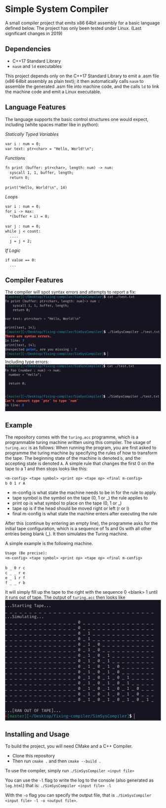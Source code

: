 # Simple System Compiler
A small compiler project that emits x86 64bit assembly for a basic language defined below. The project has only been tested under Linux. 
(Last significant changes in 2019)

## Dependencies
* C++17 Standard Library
* `nasm` and `ld` executables

This project depends only on the C++17 Standard Library to emit a .asm file (x86 64bit assembly as plain text); it then automatically calls `nasm` to assemble the generated .asm file into machine code, and the calls `ld` to link the machine code and emit a Linux executable.

## Language Features
The language supports the basic control structures one would expect, including (white spaces matter like in python):

*Statically Typed Variables*
```
var i : num = 0;
var text: ptr<char> = "Hello, World!\n";
```

*Functions*
```
fn print (buffer: ptr<char>, length: num) -> num:
  syscall 1, 1, buffer, length;
  return 0;

print("Hello, World!\n", 14)
```

*Loops*
```
var i : num = 0;
for i -> max:
  *(buffer + i) = 0;

var j : num = 0;
while j < count:
  ....
  j = j + 2;
```

*If Logic*
```
if value == 0:
  ...
```

## Compiler Features
The compiler will spot syntax errors and attempts to report a fix:
![Demonstrating the catching of Syntax Errors](error1.png)
Including type errors:
![Demonstrating the catching of Type Errors](error2.png)

## Example
The repository comes with the `turing.acc` programme, which is a programmable turing machine written using this compiler. The usage of `turing.acc` is as follows:
When running the program, you are first asked to programme the turing machine by specifying the rules of how to transform the tape. The beginning state of the machine is denoted `b`, and the accepting state is denoted `A`. A simple rule that changes the first 0 on the tape to a 1 and then stops looks like this:
```
<m-config> <tape symbol> <print op> <tape op> <final m-config>
b 0 1 r A
```
* m-config is what state the machine needs to be in for the rule to apply.
* tape symbol is the symbol on the tape (0, 1 or \_) the rule applies to
* print op is what symbol to place on the tape (0, 1 or \_)
* tape op is if the head should be moved right or left (r or l)
* final m-config is what state the machine enters after executing the rule

After this (continue by entering an empty line), the programme asks for the initial tape configuration, which is a sequence of 1s and 0s with all other entries being blank (_). It then simulates the Turing machine.

A simple example is the following machine.
```
Usage (Be precise):
<m-config> <tape symbol> <print op> <tape op> <final m-config>

b _ 0 r c
c _ _ r e
e _ 1 r f
f _ _ r b
```
It will simply fill up the tape to the right with the sequence 0 \<blank\> 1 until it runs out of tape. The output of `turing.acc` then looks like
![turing.acc output for example Turing machine](turing.png)

## Installing and Usage
To build the project, you will need CMake and a C++ Compiler.
* Clone this repository
* Then run `cmake .` and then `cmake --build .`

To use the compiler, simply run
`./SimSysCompiler <input file>`

You can use the `-l` flag to write the log to the console (also generated as `log.html`) that is: `./SimSysCompiler <input file> -l`

With the `-o` flag you can specify the output file, that is `./SimSysCompiler <input file> -l -o <output file>`.
